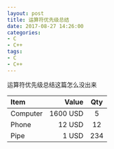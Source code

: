 ```yaml
---
layout: post
title: 运算符优先级总结
date: 2017-08-27 14:26:00 
categories:
- C
- C++
tags: 
- C
- C++
---
```


运算符优先级总结这篇怎么没出来

| Item      |    Value | Qty  |
| :-------- | --------:| :--: |
| Computer  | 1600 USD |  5   |
| Phone     |   12 USD |  12  |
| Pipe      |    1 USD | 234  |